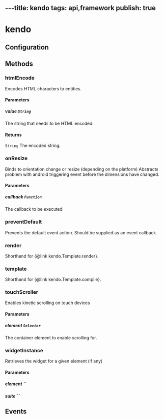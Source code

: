 ---title: kendo
tags: api,framework
publish: true
---
# kendo

## Configuration

## Methods

### htmlEncode

Encodes HTML characters to entities.

#### Parameters

##### value `String`

The string that needs to be HTML encoded.

#### Returns

`String` The encoded string.

### onResize

Binds to orientation change or resize (depending on the platform)
Abstracts problem with android triggering event before the dimensions have changed.

#### Parameters

##### callback `Function`

The callback to be executed

### preventDefault

Prevents the default event action. Should be supplied as an event callback

### render

Shorthand for {@link kendo.Template.render}.

### template

Shorthand for {@link kendo.Template.compile}.

### touchScroller

Enables kinetic scrolling on touch devices

#### Parameters

##### element `Selector`

The container element to enable scrolling for.

### widgetInstance

Retrieves the widget for a given element (if any)

#### Parameters

##### element ``



##### suite ``



## Events
